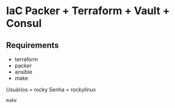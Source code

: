 # IaC Packer + Terraform + Vault + Consul

## Requirements
  - terraform 
  - packer 
  - ansible
  - make
 
Usuários  = rocky
Senha     = rockylinux


~~~
make
~~~